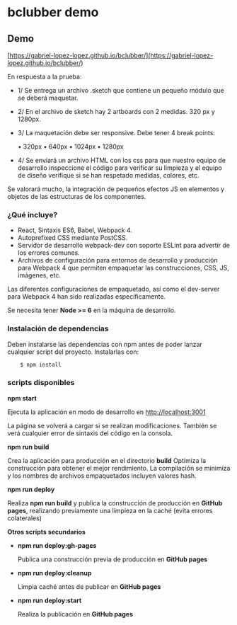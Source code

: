 bclubber demo
=============

## Demo

[https://gabriel-lopez-lopez.github.io/bclubber/](https://gabriel-lopez-lopez.github.io/bclubber/)

En respuesta a la prueba:

- 1/ Se entrega un archivo .sketch que contiene un pequeño módulo que se deberá maquetar.
- 2/ En el archivo de sketch hay 2 artboards con 2 medidas. 320 px y 1280px.
- 3/ La maquetación debe ser responsive. Debe tener 4 break points:

    • 320px
    • 640px
    • 1024px
    • 1280px

- 4/ Se enviará un archivo HTML con los css para que nuestro equipo de desarrollo inspeccione el código para verificar su limpieza y el equipo de diseño verifique si se han respetado medidas, colores, etc.

Se valorará mucho, la integración de pequeños efectos JS en elementos y objetos de las estructuras de los componentes. 
 

### ¿Qué incluye?

* React, Sintaxis ES6, Babel, Webpack 4.
* Autoprefixed CSS mediante PostCSS.
* Servidor de desarrollo webpack-dev con soporte ESLint para advertir de los errores comunes.
* Archivos de configuración para entornos de desarrollo y producción para Webpack 4 que permiten empaquetar las construcciones, CSS, JS, imágenes, etc.

Las diferentes configuraciones de empaquetado, así como el dev-server para Webpack 4 han sido realizadas específicamente.

Se necesita tener **Node >= 6** en la máquina de desarrollo.

### Instalación de dependencias

Deben instalarse las dependencias con npm antes de poder lanzar cualquier script del proyecto.
Instalarlas con:

```sh
    $ npm install
```

### scripts disponibles

**npm start**

Ejecuta la aplicación en modo de desarrollo en [http://localhost:3001](http://localhost:3001)

La página se volverá a cargar si se realizan modificaciones.
También se verá cualquier error de sintaxis del código en la consola.

**npm run build**

Crea la aplicación para producción en el directorio **build**
Optimiza la construcción para obtener el mejor rendimiento.
La compilación se minimiza y los nombres de archivos empaquetados incluyen valores hash.

**npm run deploy**

Realiza **npm run build** y publica la construcción de producción en **GitHub pages**, realizando previamente una limpieza en la caché (evita errores colaterales)

  **Otros scripts secundarios**

  - **npm run deploy:gh-pages**

    Publica una construcción previa de producción en **GitHub pages**

  - **npm run deploy:cleanup**

    Limpia caché antes de publicar en **GitHub pages**

  - **npm run deploy:start**

    Realiza la publicación en **GitHub pages**